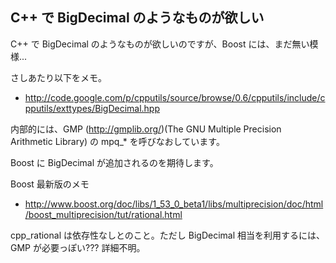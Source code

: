 ## C++ で BigDecimal のようなものが欲しい

C++ で BigDecimal のようなものが欲しいのですが、Boost には、まだ無い模様...

さしあたり以下をメモ。

* http://code.google.com/p/cpputils/source/browse/0.6/cpputils/include/cpputils/exttypes/BigDecimal.hpp

内部的には、GMP (http://gmplib.org/)(The GNU Multiple Precision Arithmetic Library) の mpq_* を呼びなおしています。

Boost に BigDecimal が追加されるのを期待します。

Boost 最新版のメモ

* http://www.boost.org/doc/libs/1_53_0_beta1/libs/multiprecision/doc/html/boost_multiprecision/tut/rational.html

cpp_rational は依存性なしとのこと。ただし BigDecimal 相当を利用するには、GMP が必要っぽい??? 詳細不明。
